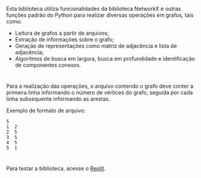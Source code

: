 Esta biblioteca utiliza funcionalidades da biblioteca NetworkX e outras funções padrão do Python para realizar diversas operações em grafos, tais como:

* Leitura de grafos a partir de arquivos;
* Extração de informações sobre o grafo;
* Geração de representações como matriz de adjacência e lista de adjacência;
* Algoritmos de busca em largura, busca em profundidade e identificação de componentes conexos.

#

Para a realização das operações, o arquivo contendo o grafo deve conter a primeira linha informando o número de vértices do grafo, seguida por cada linha subsequente informando as arestas.

Exemplo de formato de arquivo:
```
5
1  2
2  5 
3  5
4  5
5  1
```
#

Para testar a biblioteca, acesse o [Replit](https://replit.com/@humbertofarrapo/BibliotecaGrafosSimples#main.py).
